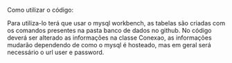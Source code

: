 Como utilizar o código:

Para utiliza-lo terá que usar o mysql workbench, as tabelas são criadas com os comandos presentes na pasta banco de dados no github.
No código deverá ser alterado as informações na classe Conexao, as informações mudarão dependendo de como o mysql é hosteado, mas em geral será necessário o url user e password.
